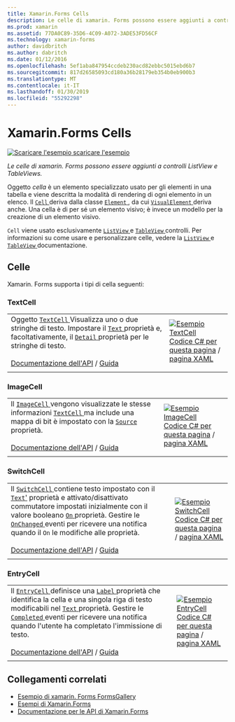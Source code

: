 ```yaml
---
title: Xamarin.Forms Cells
description: Le celle di xamarin. Forms possono essere aggiunti a controlli ListView e TableViews. Questo articolo elenca le celle incluse in xamarin. Forms.
ms.prod: xamarin
ms.assetid: 77DA0C89-35D6-4C09-A072-3ADE53FD56CF
ms.technology: xamarin-forms
author: davidbritch
ms.author: dabritch
ms.date: 01/12/2016
ms.openlocfilehash: 5ef1aba847954ccdeb230acd82ebbc5015ebd6b7
ms.sourcegitcommit: 817d26585093cd180a36b28179eb354b0eb900b3
ms.translationtype: MT
ms.contentlocale: it-IT
ms.lasthandoff: 01/30/2019
ms.locfileid: "55292298"
---
```

# <a name="xamarinforms-cells"></a>Xamarin.Forms Cells

[![Scaricare l'esempio](~/media/shared/download.png) scaricare l'esempio](https://developer.xamarin.com/samples/xamarin-forms/FormsGallery/)

_Le celle di xamarin. Forms possono essere aggiunti a controlli ListView e TableViews._

Oggetto *cella* è un elemento specializzato usato per gli elementi in una tabella e viene descritta la modalità di rendering di ogni elemento in un elenco. Il [ `Cell` ](xref:Xamarin.Forms.Cell) deriva dalla classe [ `Element` ](xref:Xamarin.Forms.Element), da cui [ `VisualElement` ](xref:Xamarin.Forms.Element) deriva anche. Una cella è di per sé un elemento visivo; è invece un modello per la creazione di un elemento visivo.

`Cell` viene usato esclusivamente [ `ListView` ](views.md#listView) e [ `TableView` ](views.md#tableView) controlli. Per informazioni su come usare e personalizzare celle, vedere la [ `ListView` ](~/xamarin-forms/user-interface/listview/index.md) e [ `TableView` ](~/xamarin-forms/user-interface/tableview.md) documentazione.

## <a name="cells"></a>Celle

Xamarin. Forms supporta i tipi di cella seguenti:

<a name="textCell" />

### <a name="textcell"></a>TextCell

|     |     |
| --- | --- |
| Oggetto [ `TextCell` ](xref:Xamarin.Forms.TextCell) Visualizza uno o due stringhe di testo. Impostare il [ `Text` ](xref:Xamarin.Forms.TextCell.Text) proprietà e, facoltativamente, il [ `Detail` ](xref:Xamarin.Forms.TextCell.Detail) proprietà per le stringhe di testo.<br /><br />[Documentazione dell'API](xref:Xamarin.Forms.TextCell) / [Guida](~/xamarin-forms/user-interface/listview/customizing-cell-appearance.md#TextCell) | [![Esempio TextCell](cells-images/TextCell.png "esempio TextCell")](cells-images/TextCell-Large.png#lightbox "TextCell esempio")<br />[Codice C# per questa pagina](https://github.com/xamarin/xamarin-forms-samples/blob/master/FormsGallery/FormsGallery/FormsGallery/CodeExamples/TextCellDemoPage.cs) / [pagina XAML](https://github.com/xamarin/xamarin-forms-samples/blob/master/FormsGallery/FormsGallery/FormsGallery/XamlExamples/TextCellDemoPage.xaml) |
|     |     |

### <a name="imagecell"></a>ImageCell

|     |     |
| --- | --- |
| Il [ `ImageCell` ](xref:Xamarin.Forms.ImageCell) vengono visualizzate le stesse informazioni [ `TextCell` ](#textCell) ma include una mappa di bit è impostato con la [ `Source` ](xref:Xamarin.Forms.Image.Source) proprietà.<br /><br />[Documentazione dell'API](xref:Xamarin.Forms.ImageCell) / [Guida](~/xamarin-forms/user-interface/listview/customizing-cell-appearance.md#ImageCell) | [![Esempio ImageCell](cells-images/ImageCell.png "esempio ImageCell")](cells-images/ImageCell-Large.png#lightbox "ImageCell esempio")<br />[Codice C# per questa pagina](https://github.com/xamarin/xamarin-forms-samples/blob/master/FormsGallery/FormsGallery/FormsGallery/CodeExamples/ImageCellDemoPage.cs) / [pagina XAML](https://github.com/xamarin/xamarin-forms-samples/blob/master/FormsGallery/FormsGallery/FormsGallery/XamlExamples/ImageCellDemoPage.xaml) |
|     |     |

### <a name="switchcell"></a>SwitchCell

|     |     |
| --- | --- |
| Il [ `SwitchCell` ](xref:Xamarin.Forms.SwitchCell) contiene testo impostato con il [ `Text`'](xref:Xamarin.Forms.SwitchCell.Text) proprietà e attivato/disattivato commutatore impostati inizialmente con il valore booleano [ `On` ](xref:Xamarin.Forms.SwitchCell.On) proprietà. Gestire le [ `OnChanged` ](xref:Xamarin.Forms.SwitchCell.OnChanged) eventi per ricevere una notifica quando il `On` le modifiche alle proprietà.<br /><br />[Documentazione dell'API](xref:Xamarin.Forms.SwitchCell) / [Guida](~/xamarin-forms/user-interface/tableview.md#switchcell) | [![Esempio SwitchCell](cells-images/SwitchCell.png "esempio SwitchCell")](cells-images/SwitchCell-Large.png#lightbox "SwitchCell esempio")<br />[Codice C# per questa pagina](https://github.com/xamarin/xamarin-forms-samples/blob/master/FormsGallery/FormsGallery/FormsGallery/CodeExamples/SwitchCellDemoPage.cs) / [pagina XAML](https://github.com/xamarin/xamarin-forms-samples/blob/master/FormsGallery/FormsGallery/FormsGallery/XamlExamples/SwitchCellDemoPage.xaml) |
|     |     |

### <a name="entrycell"></a>EntryCell

|     |     |
| --- | --- |
| Il [ `EntryCell` ](xref:Xamarin.Forms.EntryCell) definisce una [ `Label` ](xref:Xamarin.Forms.EntryCell.Label) proprietà che identifica la cella e una singola riga di testo modificabili nel [ `Text` ](xref:Xamarin.Forms.EntryCell.Text) proprietà. Gestire le [ `Completed` ](xref:Xamarin.Forms.EntryCell.Completed) eventi per ricevere una notifica quando l'utente ha completato l'immissione di testo.<br /><br />[Documentazione dell'API](xref:Xamarin.Forms.EntryCell) / [Guida](~/xamarin-forms/user-interface/tableview.md#entrycell) | [![Esempio EntryCell](cells-images/EntryCell.png "esempio EntryCell")](cells-images/EntryCell-Large.png#lightbox "EntryCell esempio")<br />[Codice C# per questa pagina](https://github.com/xamarin/xamarin-forms-samples/blob/master/FormsGallery/FormsGallery/FormsGallery/CodeExamples/EntryCellDemoPage.cs) / [pagina XAML](https://github.com/xamarin/xamarin-forms-samples/blob/master/FormsGallery/FormsGallery/FormsGallery/XamlExamples/EntryCellDemoPage.xaml) |
|     |     |


## <a name="related-links"></a>Collegamenti correlati

- [Esempio di xamarin. Forms FormsGallery](https://developer.xamarin.com/samples/xamarin-forms/FormsGallery/)
- [Esempi di Xamarin.Forms](https://developer.xamarin.com/samples/xamarin-forms/all/)
- [Documentazione per le API di Xamarin.Forms](https://docs.microsoft.com/dotnet/api/xamarin.forms?view=xamarin-forms)
